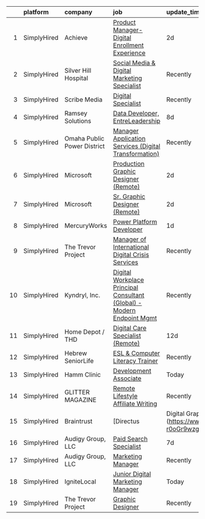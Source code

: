 

|    | platform    | company                     | job                                                                                                                                                                                 | update_time   | location          |
|---:|:------------|:----------------------------|:------------------------------------------------------------------------------------------------------------------------------------------------------------------------------------|:--------------|:------------------|
|  1 | SimplyHired | Achieve                     | [Product Manager- Digital Enrollment Experience](https://www.simplyhired.com/job/xFo09WViQ-6tdlxRKbL81ajlH30DNScBJ0OjM6EB2wxx9rhQ2vEEpw?q=digital+platform)                         | 2d            | Remote            |
|  2 | SimplyHired | Silver Hill Hospital        | [Social Media & Digital Marketing Specialist](https://www.simplyhired.com/job/-o9gu2ge9y16OKZ4Bmx9SWGybAz2Bq43wiFRfzCZf8MPabEZFxGOSw?q=digital+platform)                            | Recently      | New Canaan, CT    |
|  3 | SimplyHired | Scribe Media                | [Digital Specialist](https://www.simplyhired.com/job/8UmAPyunc9zW36yGpsTCe2rYsuPfPjcQPdSI5z4yBi4pukoDc7Hk0w?q=digital+platform)                                                     | Recently      | Remote            |
|  4 | SimplyHired | Ramsey Solutions            | [Data Developer, EntreLeadership](https://www.simplyhired.com/job/cLuvvQ2UXCuwqJaG2keNC64ChOP2PFPDJu9-xuTuMBgeNBbMruC4OA?q=digital+platform)                                        | 8d            | Nashville, TN     |
|  5 | SimplyHired | Omaha Public Power District | [Manager Application Services (Digital Transformation)](https://www.simplyhired.com/job/0hmB04a4EME4qjNGVm593QR9BKE4rCoDXrSj3NVDJYkIWCUAmS9GEw?q=digital+platform)                  | Recently      | Omaha, NE         |
|  6 | SimplyHired | Microsoft                   | [Production Graphic Designer (Remote)](https://www.simplyhired.com/job/qibfMGHNS-O2uCOuwFExmhueOjadXfgWHZR_aUANY9gRf0mxdBpv2Q?q=digital+platform)                                   | 2d            | Tuscarawas, OH    |
|  7 | SimplyHired | Microsoft                   | [Sr. Graphic Designer (Remote)](https://www.simplyhired.com/job/iChJhIV1xa81pesEJuDkuIQAmHc1qZeb2dBp8Pvs1LAZD2T47u_WUA?q=digital+platform)                                          | 2d            | Winston-Salem, NC |
|  8 | SimplyHired | MercuryWorks                | [Power Platform Developer](https://www.simplyhired.com/job/EDRfduMTH9bm5hrEK8qwb2Cg2LmrxpFJA5xx3F0IhD_2mU-6v-1NWA?q=digital+platform)                                               | 1d            | Remote            |
|  9 | SimplyHired | The Trevor Project          | [Manager of International Digital Crisis Services](https://www.simplyhired.com/job/Z4cFFelTHnrPT2MKRe0b1WFCh7uCER9id9k1Qo7WOvBzimIAcWEhNA?q=digital+platform)                       | Recently      | United States     |
| 10 | SimplyHired | Kyndryl, Inc.               | [Digital Workplace Principal Consultant (Global) - Modern Endpoint Mgmt](https://www.simplyhired.com/job/hh_GyufeIJVG1kPOFYJ9Oi042ABDXJSXrNyLxLd1LU61xk6ecBJX7g?q=digital+platform) | Recently      | Austin, TX        |
| 11 | SimplyHired | Home Depot / THD            | [Digital Care Specialist (Remote)](https://www.simplyhired.com/job/ViVSOCAdCtj6HOYkPNrbJLLlZRRe0F_S5tLcb-BZeogfYKTlF9Hphg?q=digital+platform)                                       | 12d           | Atlanta, GA       |
| 12 | SimplyHired | Hebrew SeniorLife           | [ESL & Computer Literacy Trainer](https://www.simplyhired.com/job/V2-sM_w6f9vHLcLcK9ZERekYLK0CFhcSHF42_YR2rNfNlm5mIFemOQ?q=digital+platform)                                        | Recently      | Boston, MA        |
| 13 | SimplyHired | Hamm Clinic                 | [Development Associate](https://www.simplyhired.com/job/6nHbw5x0tdXUNW6Entkb5xNZx72Mk3GPv4BK_UfQlJn0d1rTEHXCDw?q=digital+platform)                                                  | Today         | Saint Paul, MN    |
| 14 | SimplyHired | GLITTER MAGAZINE            | [Remote Lifestyle Affiliate Writing](https://www.simplyhired.com/job/ddMt2vHupHIUgd0NwbKLj3Ow8fJJVXttLBfRLUBOS8L5lrgkXW_XjA?q=digital+platform)                                     | Recently      | Remote            |
| 15 | SimplyHired | Braintrust                  | [Directus | Digital Graphic Designer (Direct Hire)](https://www.simplyhired.com/job/uG15KEBduWPuQGCM5xP4DjOySYh_xQbjWCWd2dEbZQD2-r0oGr9wzg?q=digital+platform)                      | 2d            | San Francisco, CA |
| 16 | SimplyHired | Audigy Group, LLC           | [Paid Search Specialist](https://www.simplyhired.com/job/6t-R6ewAobfJCYISrI--6sb_dLzr858lQ9WP87OPZ-C1j6KIvQBZ4g?q=digital+platform)                                                 | 7d            | Vancouver, WA     |
| 17 | SimplyHired | Audigy Group, LLC           | [Marketing Manager](https://www.simplyhired.com/job/HBgMLPnR368apZi_XaAyI3a8l0WSjb05K66NuD9tXUZqTnIU-SDyvA?q=digital+platform)                                                      | Recently      | Vancouver, WA     |
| 18 | SimplyHired | IgniteLocal                 | [Junior Digital Marketing Manager](https://www.simplyhired.com/job/KUSGtE_mxN4bL1jOgnqkQu2Po3UWOUVy_FI-VT54MWZw9mZChSyxqA?q=digital+platform)                                       | Today         | Remote            |
| 19 | SimplyHired | The Trevor Project          | [Graphic Designer](https://www.simplyhired.com/job/tjrBtD4PzDL4mp3c9dNFO-7eBUYEV-Bb7xcxXZXeqx57IQRsJW7umA?q=digital+platform)                                                       | Recently      | United States     |